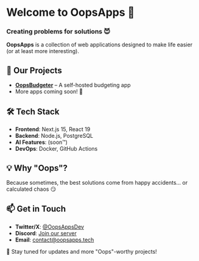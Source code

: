 # Welcome to OopsApps 🎉

### Creating problems for solutions 😈

**OopsApps** is a collection of web applications designed to make life easier (or at least more interesting).

## 🚀 Our Projects
- **[OopsBudgeter](https://github.com/OopsApps/budgeter)** – A self-hosted budgeting app
- More apps coming soon! 👀

## 🛠 Tech Stack
- **Frontend**: Next.js 15, React 19
- **Backend**: Node.js, PostgreSQL 
- **AI Features**: (soon™)
- **DevOps**: Docker, GitHub Actions

## 💡 Why "Oops"? 
Because sometimes, the best solutions come from happy accidents... or calculated chaos 😏

## 📫 Get in Touch
- **Twitter/X**: [@OopsAppsDev](https://x.com/OopsAppsDev)
- **Discord**: [Join our server](https://iconical.dev/discord)
- **Email**: [contact@oopsapps.tech](mailto:contact@oopsapps.tech)

👀 Stay tuned for updates and more "Oops"-worthy projects!
